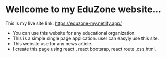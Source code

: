 # Wellcome to my EduZone website...
 This is my live site link: https://eduzone-my.netlify.app/
 
 * You can use this website for any  educational organization.
 * This is a simple  single page application. user can easyly use this site.
 * This website use for any news article.
 * I create this page using react , react bootsrap, react route ,css,html.

